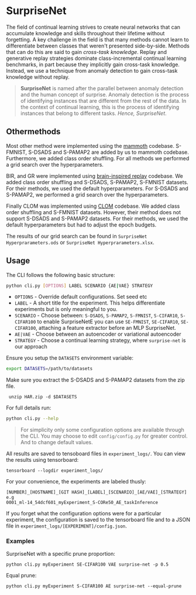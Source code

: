 # SurpriseNet

The field of continual learning strives to create neural networks that can
accumulate knowledge and skills throughout their lifetime without forgetting.
A key challenge in the field is that many methods cannot learn to differentiate
between classes that weren't presented side-by-side. Methods that can do this
are said to gain *cross-task knowledge*. Replay and generative replay
strategies dominate class-incremental continual learning benchmarks, in part
because they implicitly gain cross-task knowledge. Instead, we use a technique
from anomaly detection to gain cross-task knowledge without replay.

> **SurpriseNet** is named after the parallel between anomaly detection and
> the human concept of surprise. Anomaly detection is the process of
> identifying instances that are different from the rest of the data. In
> the context of continual learning, this is the process of identifying
> instances that belong to different tasks. *Hence, SurpriseNet*.

## Othermethods 
Most other method were implemented using the [mammoth](https://github.com/aimagelab/mammoth) codebase.
S-FMNIST, S-DSADS and S-PAMAP2 are added by us to mammoth codebase. Furthermore, we added class order 
shuffling. For all methods we performed a grid search over the hyperparameters.

BIR, and GR were implemented using [brain-inspired replay](https://github.com/GMvandeVen/brain-inspired-replay)
codebase. We added class order shuffling and S-DSADS, S-PAMAP2, S-FMNIST datasets. For their methods, we used the 
default hyperparameters. For S-DSADS and S-PAMAP2, we performed a grid search over the hyperparameters.

Finally CLOM was implemented using [CLOM](https://github.com/k-gyuhak/clom) codebase. 
We added class order shuffling and S-FMNIST datasets. However, their method does not support
S-DSADS and S-PAMAP2 datasets. For their methods, we used the default hyperparameters but had
to adjust the epoch budgets.

The results of our grid search can be found in `SurpriseNet Hyperprarameters.ods` or `SurpriseNet Hyperprarameters.xlsx`.
## Usage

The CLI follows the following basic structure:
```sh
python cli.py [OPTIONS] LABEL SCENARIO {AE|VAE} STRATEGY
```
- `OPTIONS` - Override default configurations. Set seed etc
- `LABEL` - A short title for the experiment. This helps differentiate experiments
but is only meaningful to you.
- `SCENARIO` - Choose between: `S-DSADS`, `S-PAMAP2`, `S-FMNIST`, `S-CIFAR10`, `S-CIFAR100`
   to enable SurpriseNetE you can use `SE-FMNIST`, `SE-CIFAR10`, `SE-CIFAR100`, attaching
   a feature extractor before an MLP SurpriseNet.
- `AE|VAE` - Choose between an autoencoder or variational autoencoder
- `STRATEGY` - Choose a continual learning strategy, where `surprise-net` is our approach

Ensure you setup the `DATASETS` environment variable:
```sh
export DATASETS=/path/to/datasets
```
Make sure you extract the S-DSADS and S-PAMAP2 datasets from the zip file. 
```
 unzip HAR.zip -d $DATASETS
```


For full details run:
```sh
python cli.py --help
```

> For simplicity only some configuration options are available through the
> CLI. You may choose to edit `config/config.py` for greater control. And to
> change default values.

All results are saved to tensoboard files in `experiment_logs/`. You can view
the results using tensorboard:
```
tensorboard --logdir experiment_logs/
```
For your convenience, the experiments are labeled thusly:
```
[NUMBER]_[HOSTNAME]_[GIT HASH]_[LABEL]_[SCENARIO]_[AE/VAE]_[STRATEGY]
e.g
0001_ml-14_54dcf601_myExperiment_S-CORe50_AE_taskInference
```

If you forget what the configuration options were for a particular experiment,
the configuration is saved to the tensorboard file and to a JSON file in
`experiment_logs/[EXPERIMENT]/config.json`.

### Examples
SurpriseNet with a specific prune proportion:
```
python cli.py myExperiment SE-CIFAR100 VAE surprise-net -p 0.5
```
Equal prune:
```
python cli.py myExperiment S-CIFAR100 AE surprise-net --equal-prune
```
